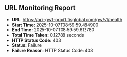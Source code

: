 ## URL Monitoring Report

- **URL:** https://api-gw1-prod1.fisglobal.com/gw/v1/health
- **Start Time:** 2025-10-07T08:59:59.484900
- **End Time:** 2025-10-07T08:59:59.612780
- **Total Time Taken:** 0.12788 seconds
- **HTTP Status Code:** 403
- **Status:** Failure
- **Failure Reason:** HTTP Status Code: 403
